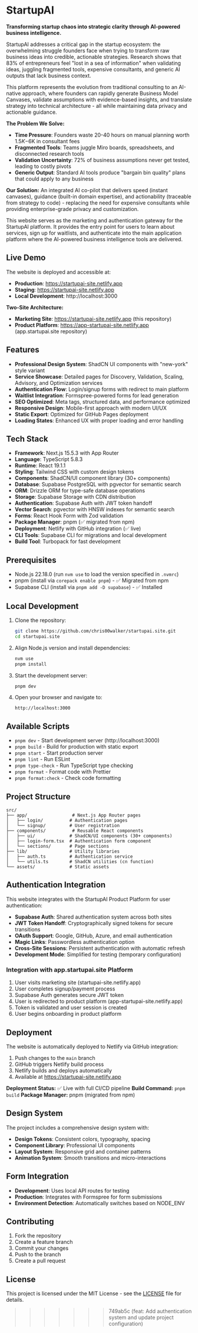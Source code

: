 # StartupAI

**Transforming startup chaos into strategic clarity through AI-powered business intelligence.**

StartupAI addresses a critical gap in the startup ecosystem: the overwhelming struggle founders face when trying to transform raw business ideas into credible, actionable strategies. Research shows that 83% of entrepreneurs feel "lost in a sea of information" when validating ideas, juggling fragmented tools, expensive consultants, and generic AI outputs that lack business context.

This platform represents the evolution from traditional consulting to an AI-native approach, where founders can rapidly generate Business Model Canvases, validate assumptions with evidence-based insights, and translate strategy into technical architecture - all while maintaining data privacy and actionable guidance.

**The Problem We Solve:**
- **Time Pressure**: Founders waste 20-40 hours on manual planning worth $1.5K-$6K in consultant fees
- **Fragmented Tools**: Teams juggle Miro boards, spreadsheets, and disconnected research tools
- **Validation Uncertainty**: 72% of business assumptions never get tested, leading to costly pivots
- **Generic Output**: Standard AI tools produce "bargain bin quality" plans that could apply to any business

**Our Solution:**
An integrated AI co-pilot that delivers speed (instant canvases), guidance (built-in domain expertise), and actionability (traceable from strategy to code) - replacing the need for expensive consultants while providing enterprise-grade privacy and customization.

This website serves as the marketing and authentication gateway for the StartupAI platform. It provides the entry point for users to learn about services, sign up for waitlists, and authenticate into the main application platform where the AI-powered business intelligence tools are delivered.

## Live Demo

The website is deployed and accessible at:

- **Production**: <https://startupai-site.netlify.app>
- **Staging**: <https://startupai-site.netlify.app>
- **Local Development**: http://localhost:3000

**Two-Site Architecture:**
- **Marketing Site**: <https://startupai-site.netlify.app> (this repository)
- **Product Platform**: <https://app-startupai-site.netlify.app> (app.startupai.site repository)

## Features

- **Professional Design System**: ShadCN UI components with "new-york" style variant
- **Service Showcase**: Detailed pages for Discovery, Validation, Scaling, Advisory, and Optimization services
- **Authentication Flow**: Login/signup forms with redirect to main platform
- **Waitlist Integration**: Formspree-powered forms for lead generation
- **SEO Optimized**: Meta tags, structured data, and performance optimized
- **Responsive Design**: Mobile-first approach with modern UI/UX
- **Static Export**: Optimized for GitHub Pages deployment
- **Loading States**: Enhanced UX with proper loading and error handling

## Tech Stack

- **Framework**: Next.js 15.5.3 with App Router
- **Language**: TypeScript 5.8.3
- **Runtime**: React 19.1.1
- **Styling**: Tailwind CSS with custom design tokens
- **Components**: ShadCN/UI component library (30+ components)
- **Database**: Supabase PostgreSQL with pgvector for semantic search
- **ORM**: Drizzle ORM for type-safe database operations
- **Storage**: Supabase Storage with CDN distribution
- **Authentication**: Supabase Auth with JWT token handoff
- **Vector Search**: pgvector with HNSW indexes for semantic search
- **Forms**: React Hook Form with Zod validation
- **Package Manager**: pnpm (✅ migrated from npm)
- **Deployment**: Netlify with GitHub integration (✅ live)
- **CLI Tools**: Supabase CLI for migrations and local development
- **Build Tool**: Turbopack for fast development


## Prerequisites

- Node.js 22.18.0 (run `nvm use` to load the version specified in `.nvmrc`)
- pnpm (install via `corepack enable pnpm`) - ✅ Migrated from npm
- Supabase CLI (install via `pnpm add -D supabase`) - ✅ Installed

## Local Development

1. Clone the repository:

   ```bash
   git clone https://github.com/chris00walker/startupai.site.git
   cd startupai.site
   ```

2. Align Node.js version and install dependencies:

   ```bash
   nvm use
   pnpm install
   ```

3. Start the development server:

   ```bash
   pnpm dev
   ```

4. Open your browser and navigate to:

   ```text
   http://localhost:3000
   ```

## Available Scripts

- `pnpm dev` - Start development server (http://localhost:3000)
- `pnpm build` - Build for production with static export
- `pnpm start` - Start production server
- `pnpm lint` - Run ESLint
- `pnpm type-check` - Run TypeScript type checking
- `pnpm format` - Format code with Prettier
- `pnpm format:check` - Check code formatting

## Project Structure

```text
src/
├── app/                 # Next.js App Router pages
│   ├── login/          # Authentication pages
│   └── signup/         # User registration
├── components/          # Reusable React components
│   ├── ui/             # ShadCN/UI components (30+ components)
│   ├── login-form.tsx  # Authentication form component
│   └── sections/       # Page sections
├── lib/                # Utility libraries
│   ├── auth.ts         # Authentication service
│   └── utils.ts        # ShadCN utilities (cn function)
└── assets/             # Static assets
```

## Authentication Integration

This website integrates with the StartupAI Product Platform for user authentication:

- **Supabase Auth**: Shared authentication system across both sites
- **JWT Token Handoff**: Cryptographically signed tokens for secure transitions
- **OAuth Support**: Google, GitHub, Azure, and email authentication
- **Magic Links**: Passwordless authentication option
- **Cross-Site Sessions**: Persistent authentication with automatic refresh
- **Development Mode**: Simplified for testing (temporary configuration)

### Integration with app.startupai.site Platform

1. User visits marketing site (startupai-site.netlify.app)
2. User completes signup/payment process
3. Supabase Auth generates secure JWT token
4. User is redirected to product platform (app-startupai-site.netlify.app)
5. Token is validated and user session is created
6. User begins onboarding in product platform

## Deployment

The website is automatically deployed to Netlify via GitHub integration:

1. Push changes to the `main` branch
2. GitHub triggers Netlify build process
3. Netlify builds and deploys automatically
4. Available at <https://startupai-site.netlify.app>

**Deployment Status:** ✅ Live with full CI/CD pipeline
**Build Command:** `pnpm build`
**Package Manager:** pnpm (migrated from npm)

## Design System

The project includes a comprehensive design system with:

- **Design Tokens**: Consistent colors, typography, spacing
- **Component Library**: Professional UI components
- **Layout System**: Responsive grid and container patterns
- **Animation System**: Smooth transitions and micro-interactions

## Form Integration

- **Development**: Uses local API routes for testing
- **Production**: Integrates with Formspree for form submissions
- **Environment Detection**: Automatically switches based on NODE_ENV

## Contributing

1. Fork the repository
2. Create a feature branch
3. Commit your changes
4. Push to the branch
5. Create a pull request

## License

This project is licensed under the MIT License - see the [LICENSE](LICENSE) file for details.
>>>>>>> 749ab5c (feat: Add authentication system and update project configuration)
